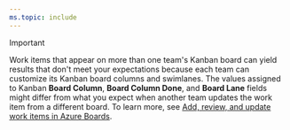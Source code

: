 ```yaml
---
ms.topic: include
---
```

 
> [!IMPORTANT]   
> Work items that appear on more than one team's Kanban board can yield results that don't meet your expectations because each team can customize its Kanban board columns and swimlanes. The values assigned to Kanban **Board Column**, **Board Column Done**, and **Board Lane** fields might differ from what you expect when another team updates the work item from a different board. To learn more, see [Add, review, and update work items in Azure Boards](../boards/kanban-overview.md#limits-multi-team).
 